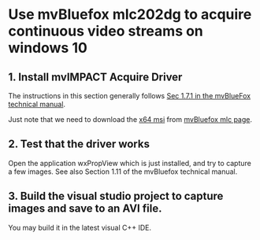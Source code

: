 # Use mvBluefox mlc202dg to acquire continuous video streams on windows 10

## 1. Install mvIMPACT Acquire Driver
The instructions in this section generally follows [Sec 1.7.1 in the mvBlueFox technical manual](https://www.matrix-vision.com/USB2.0-single-board-camera-mvbluefox-mlc.html?file=files/mv11/support/Manuals/mvBlueFOX_technical_manual.pdf).

Just note that we need to download the [x64 msi](https://www.matrix-vision.com/USB2.0-single-board-camera-mvbluefox-mlc.html?file=files/mv11/support/mvIMPACT_Acquire/01/mvBlueFOX-x86_64-2.40.1.msi) from [mvBluefox mlc page](https://www.matrix-vision.com/USB2.0-single-board-camera-mvbluefox-mlc.html).

## 2. Test that the driver works

Open the application wxPropView which is just installed, and try to capture a few images.
See also Section 1.11 of the mvBluefox technical manual.

## 3. Build the visual studio project to capture images and save to an AVI file. 
You may build it in the latest visual C++ IDE.
